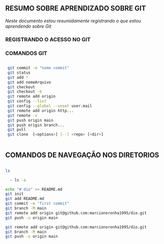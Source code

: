 ## RESUMO SOBRE APRENDIZADO SOBRE GIT
_Neste documento estou resumidamente registrando o que estou aprendendo sobre Git_

### REGISTRANDO O ACESSO NO GIT

### COMANDOS GIT
##
```bash
 git commit -m "nome commit"
 git status
 git add *
 git add nomeArquivo
 git checkout
 git checkout -b 
 git remote add origin
 git config --list
 git config --global --unset user.mail
 git remote add origin http...
 git remote -v
 git push origin main
 git push origin branch...
 git pull
 git clone  [<options>] [--] <repo> [<dir>]
 
```
 ## COMANDOS DE NAVEGAÇÃO NOS DIRETORIOS
 ##
```bash
ls
```
```bash
  - ls -a
```
```bash
echo "# dio" >> README.md
git init
git add README.md
git commit -m "first commit"
git branch -M main
git remote add origin git@github.com:marcionoronha1995/dio.git
git push -u origin main
```
```bash
git remote add origin git@github.com:marcionoronha1995/dio.git
git branch -M main
git push -u origin main
```

##
##
